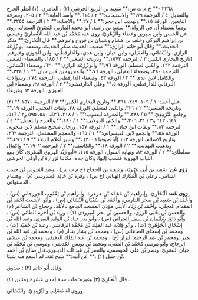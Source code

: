 ٢٢٦٨ -** خ م ت س:** سَعِيد بن الربيع الحرشي (٢) ، العامري، (١) انظر الجرح والتعديل: ٤ / الترجمة ٧٩،** والاستيعاب:** ٢ / ٦١٤،** وأسد الغابة:** ٢ / ٣٠٥، ومعرفة التابعين، الورقة ١٥،** وتهذيب ابن حجر:** ٤ / ٢٧،** والاصابة:** ٢ / الترجمة ٣٢٥٥.** ومما يستفاد أن في الرواة:** سَعِيد بن راشد، أبو محمد المازني البَصْرِيّ السماك، روى عن الحسن وابن سيرين وعطاء والزُّهْرِيّ، روى عنه مُحَمَّد بْن عَبد الله الأَنْصارِيّ وعيسى بن إبراهيم البركي وخلف بن هشام وشيبان بن فروخ وغيرهم.** قال الْبُخَارِيّ:** منكر الحديث.** وَقَال أبو حاتم الرازي:** ضعيف الحديث منكر الحديث. وضعفه أبو زُرْعَة الرازي، والنَّسَائي، والعقيلي، وابن حبان، وابن عدي، والدارقطني، وابن الجوزي وغيرهم. (تاريخ البخاري الكبير: ٣ / الترجمة ١٥٧٢،** وتاريخه الصغير:** ٢ / ١٨٥، والضعفاء الصغير، الترجمة ١٣٣، والكنى لمسلم، الورقة ٩٦،** وأبو زُرْعَة الرازي:** ٦٢٠، وضعفاء النَّسَائي، الترجمة ٢٨٠، وضعفاء العقيلي، الورقة ٧٦،** والمجروحين لابن حبان:** ١ / ٣٢٤،** والكامل لابن عدي:** ٢ / الورقة ٤٣، وضعفاء الدارقطني، الترجمة ٢٧٤، وسؤالات البرقاني للدارقطني، الورقة ٥،** وعلل الدارقطني:** ٣ / الورقة ٣٨، وضعفاء ابن الجوزي، الورقة ٦٣ وغيرها) .

(٢) علل أحمد: ١ / ١٠٩، ٢٤٩، ٣٩١،** وتاريخ البخاري الكبير:** ٣ / الترجمة ١٥٧٠،** وتاريخه الصغير:** ٢ / ٣٢١، والكنى لمسلم، الورقة ٣٨، وثقات العجلي، الورقة ١٩،** وجامع التِّرْمِذِيّ:** ٥ / ٣٨٨،** والمعرفة ليعقوب:** ١ / ٢١٨، ٤٣٦، ٥٨٠، ٥٩٥ و٢ / ٥١٦، ٦٤١، ٦٤٢ و٣ / ٢١، ٢٠٦،** والكنى للدولابي:** ١ / ١٨٠،** والجرح والتعديل:** ٤ / الترجمة ٨٣،** وثقات ابن حبان:** ١ / الورقة ١٥٧، ورجال صحيح مسلم لابن منجويه، الورقة ٥٨،** والجمع لابن القيسراني:** ١ / ١٦٥، والمعجم المشتمل، الترجمة ٣٦٢، وتاريخ الاسلام، الورقة ١١٣ (آيا صوفيا ٣٠٠٦) ،** وسير أعلام النبلاء:** ٩ / ٤٩٦،** وتذهيب التهذيب:** ٢ / الورقة ١٨،** والكاشف:** ٢ / الترجمة ١٩٠٢،** وإكمال مغلطاي:** ٢ / الورقة ٨٣، ونهاية السول، الورقة ١١٥، =أبو زَيْد الهروي البَصْرِيّ، كَانَ يبيع الثياب الهروية فنسب إليها، وكان جده، مكاتبا لزرارة بْن أوفى الحرشي.

**رَوَى عَن:** سَعِيد بن أَبي عَرُوبَة، وشعبة بن الحجاج (خ م ت س) ، وعبد القدوس بْن حبيب الشامي، وعلي بْن الْمُبَارَك الهنائي (خ س) ، وقرة بْن خَالِد السدوسي (م) ، وهشام الدستوائي،.

**رَوَى عَنه:** الْبُخَارِيّ، وإبراهيم بْن مُحَمَّد بْن عرعرة، وإبراهيم بْن يَعْقُوب الجوزجاني (س) ، وأَحْمَد بْن سَعِيد بْن صخر الدارمي، وأَحْمَد بْن سُفْيَان النَّسَائي (س) ، وأَبُو الأشعث أَحْمَد بْن المقدام العجلي، وأَحْمَد بْن زِيَاد الأبلي مؤذن المسجد الجامع بالأبلة، وحجاج بْن الشاعر (م) والحسن بْن يَحْيَى الرزي، والحسين بْن بحر البيروذي (١) ، وزيد بْن أخزم الطائي (س) ، وأَبُو دَاوُد سُلَيْمان بْن سيف الحراني (س) ، وأبو بدر عباد بْن الوليد الغبري، وعبد الله بْن إِسْحَاق الْجَوْهَرِيّ (ت) ، وأَبُو قِلابَة عَبد المَلِك بْن مُحَمَّد الرقاشي، وعبد بْن حُمَيْد (ت) ، ومحمد بْن إسحاق الصاغاني (س) ، ومحمد بْن بشار بندار (م) ، ومحمد بْن عَبد الله بْن نمير، ومحمد بْن عَبد الرحيم البزاز (خ) ، ومحمد بْن عَبد المَلِك الدقيقي، ومحمد بْن عِيسَى الزجاج، وأَبُو موسى مُحَمَّد بْن المثنى، ومحمد بْن يونس الكديمي، وموسى بْن مُحَمَّد بْن حيان البَصْرِيّ، ونصر بْن علي الجهضمي، والنضر بْن عَبد الله الدينوري.قال صالح بْن أحمد بْن حنبل (١) ،** عَن أبيه:** شيخ ثقة، لم أسمع منه شيئا.

وَقَال أَبُو حاتم (٢) : صدوق.

قال الْبُخَارِيّ (٣) وغيره: مات سنة إحدى عشرة ومئتين (٤) .

وروى لَهُ مُسْلِم، والتِّرْمِذِيّ، والنَّسَائي.